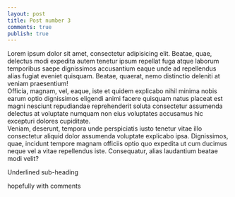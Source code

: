 ```yaml
---
layout: post
title: Post number 3
comments: true
publish: true
---
```



<div>Lorem ipsum dolor sit amet, consectetur adipisicing elit. Beatae, quae, delectus modi expedita autem tenetur ipsum repellat fuga atque laborum temporibus saepe dignissimos accusantium eaque unde ad repellendus alias fugiat eveniet quisquam. Beatae, quaerat, nemo distinctio deleniti at veniam praesentium!</div>
<div>Officia, magnam, vel, eaque, iste et quidem explicabo nihil minima nobis earum optio dignissimos eligendi animi facere quisquam natus placeat est magni nesciunt repudiandae reprehenderit soluta consectetur assumenda delectus at voluptate numquam non eius voluptates accusamus hic excepturi dolores cupiditate.</div>
<div>Veniam, deserunt, tempora unde perspiciatis iusto tenetur vitae illo consectetur aliquid dolor assumenda voluptate explicabo ipsa. Dignissimos, quae, incidunt tempore magnam officiis optio quo expedita ut cum ducimus neque vel a vitae repellendus iste. Consequatur, alias laudantium beatae modi velit?</div>

<p class="ul">Underlined sub-heading</p>

hopefully with comments
